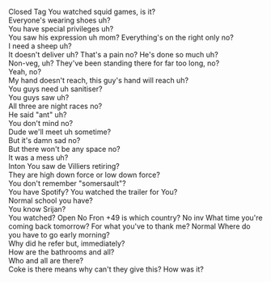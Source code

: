 Closed
  Tag
    You watched squid games, is it?  
    Everyone's wearing shoes uh?  
    You have special privileges uh?  
    You saw his expression uh mom?
    Everything's on the right only no?  
    I need a sheep uh?  
    It doesn't deliver uh?
    That's a pain no?
    He's done so much uh?  
    Non-veg, uh?
    They've been standing there for far too long, no?  
    Yeah, no?  
    My hand doesn't reach, this guy's hand will reach uh?  
    You guys need uh sanitiser?  
    You guys saw uh?  
    All three are night races no?  
    He said "ant" uh?  
    You don't mind no?  
    Dude we'll meet uh sometime?  
    But it's damn sad no?  
    But there won't be any space no?  
    It was a mess uh?  
  Inton
    You saw de Villiers retiring?  
    They are high down force or low down force?  
    You don't remember "somersault"?  
    You have Spotify?
    You watched the trailer for You?  
    Normal school you have?  
    You know Srijan?  
    You watched?
Open
  No Fron
    +49 is which country?
  No inv
    What time you're coming back tomorrow? 
    For what you've to thank me?
  Normal
    Where do you have to go early morning?  
    Why did he refer but, immediately?  
    How are the bathrooms and all?  
    Who and all are there?  
    Coke is there means why can't they give this?
    How was it?
